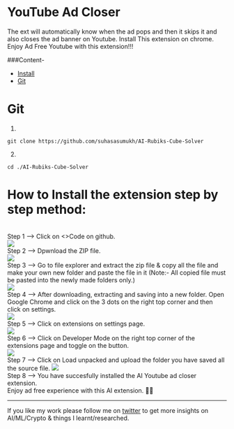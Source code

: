 # YouTube Ad Closer
The ext will automatically know when the ad pops and then it skips it and also closes the ad banner on Youtube. Install This extension on chrome.
Enjoy Ad Free Youtube with this extension!!!

###Content-
- [Install](#)
- [Git](#)

# Git

1)
```
git clone https://github.com/suhasasumukh/AI-Rubiks-Cube-Solver
```
2)

```
cd ./AI-Rubiks-Cube-Solver
```

# How to Install the extension step by step method:
<br>
Step 1 --> Click on <>Code on github.
<br>
<img src="https://raw.githubusercontent.com/suhasasumukh/Youtube-Ad-Closer/main/Steps%20to%20install/step1.png">
<br>
Step 2 --> Dpwnload the ZIP file.
<br>
<img src="https://raw.githubusercontent.com/suhasasumukh/Youtube-Ad-Closer/main/Steps%20to%20install/step2.png">
<br>
Step 3 --> Go to file explorer and extract the zip file & copy all the file and make your own new folder and paste the file in it (Note:- All copied file must be pasted into the newly made folders only.)
<br>
<img src="https://raw.githubusercontent.com/suhasasumukh/Youtube-Ad-Closer/main/Steps%20to%20install/step3.png">
<br>
Step 4 --> After downloading, extracting and saving into a new folder. Open Google Chrome and click on the 3 dots on the right top corner and then click on settings.
<br>
<img src="https://raw.githubusercontent.com/suhasasumukh/Youtube-Ad-Closer/main/Steps%20to%20install/step4.png">
<br>
Step 5 --> Click on extensions on settings page.
<br>
<img src="https://raw.githubusercontent.com/suhasasumukh/Youtube-Ad-Closer/main/Steps%20to%20install/step5.png">
<br>
Step 6 --> Click on Developer Mode on the right top corner of the extensions page and toggle on the button.
<br>
<img src="https://raw.githubusercontent.com/suhasasumukh/Youtube-Ad-Closer/main/Steps%20to%20install/step6.png">
<br>
Step 7 --> Click on Load unpacked and upload the folder you have saved all the source file.
<img src="https://raw.githubusercontent.com/suhasasumukh/Youtube-Ad-Closer/main/Steps%20to%20install/step7.png">
<br>
Step 8 --> You have succesfully installed the AI Youtube ad closer extension.
<br>
Enjoy ad free experience with this AI extension. 🤖🤖
<br>
<hr>
<p>If you like my work please follow me on <a href="https://twitter.com/suhasasumukh">twitter</a> to get more insights on AI/ML/Crypto & things I learnt/researched.</p>
